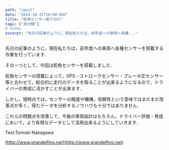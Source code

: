 ```yaml
---
path: "/post"
date: "2014-10-31T16:00:00Z"
title: "舵角センサー取り付け"
tags: ["未分類"]
# dummy
excerpt: "先日の記事のように，現在私たちは，前年度への車両へ各種..."
---
```




[](31-1.jpg)

先日の記事のように，現在私たちは，前年度への車両へ各種センサーを搭載する作業を行っています．

その一つとして，今回は舵角センサーを搭載しました．

舵角センサーの搭載によって，GPS・ストロークセンサー・ブレーキ圧センサー等と合わせて，総合的に走行のデータを取ることが出来るようになるので，ドライバーの育成に活かすことが出来ます．

しかし，現時点では，センサーの精度や機構，信頼性という意味ではまだまだ改善点が多く，得たデータを分析するノウハウも十分ではありません．

これらの問題点を改善して，今後の車両設計はもちろん，ドライバー評価・育成において，より有用なデータとして活用出来るようにしていきます．

Text:Tomoki Nakagawa

[http://www.grandelfino.net](http://www.grandelfino.net)

